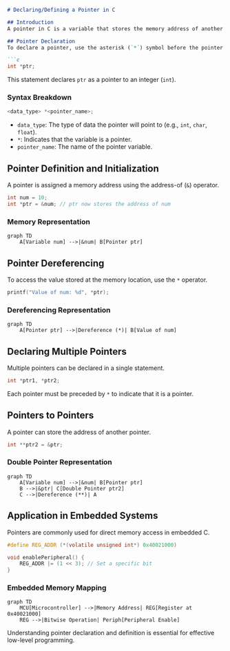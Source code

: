 ```markdown
# Declaring/Defining a Pointer in C

## Introduction
A pointer in C is a variable that stores the memory address of another variable. Proper declaration and definition of pointers are crucial for efficient memory management and low-level programming, especially in embedded systems.

## Pointer Declaration
To declare a pointer, use the asterisk (`*`) symbol before the pointer variable name.

```c
int *ptr;
```
This statement declares `ptr` as a pointer to an integer (`int`).

### Syntax Breakdown
```c
<data_type> *<pointer_name>;
```
- `data_type`: The type of data the pointer will point to (e.g., `int`, `char`, `float`).
- `*`: Indicates that the variable is a pointer.
- `pointer_name`: The name of the pointer variable.

## Pointer Definition and Initialization
A pointer is assigned a memory address using the address-of (`&`) operator.

```c
int num = 10;
int *ptr = &num; // ptr now stores the address of num
```

### Memory Representation
```mermaid
graph TD
    A[Variable num] -->|&num| B[Pointer ptr]
```

## Pointer Dereferencing
To access the value stored at the memory location, use the `*` operator.

```c
printf("Value of num: %d", *ptr);
```

### Dereferencing Representation
```mermaid
graph TD
    A[Pointer ptr] -->|Dereference (*)| B[Value of num]
```

## Declaring Multiple Pointers
Multiple pointers can be declared in a single statement.

```c
int *ptr1, *ptr2;
```

Each pointer must be preceded by `*` to indicate that it is a pointer.

## Pointers to Pointers
A pointer can store the address of another pointer.

```c
int **ptr2 = &ptr;
```

### Double Pointer Representation
```mermaid
graph TD
    A[Variable num] -->|&num| B[Pointer ptr]
    B -->|&ptr| C[Double Pointer ptr2]
    C -->|Dereference (**)| A
```

## Application in Embedded Systems
Pointers are commonly used for direct memory access in embedded C.

```c
#define REG_ADDR (*(volatile unsigned int*) 0x40021000)

void enablePeripheral() {
    REG_ADDR |= (1 << 3); // Set a specific bit
}
```

### Embedded Memory Mapping
```mermaid
graph TD
    MCU[Microcontroller] -->|Memory Address| REG[Register at 0x40021000]
    REG -->|Bitwise Operation| Periph[Peripheral Enable]
```

Understanding pointer declaration and definition is essential for effective low-level programming.
```
